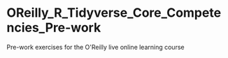 # OReilly_R_Tidyverse_Core_Competencies_Pre-work
Pre-work exercises for the O'Reilly live online learning course 
